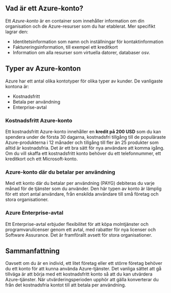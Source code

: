 ## <a name="what-is-an-azure-account"></a>Vad är ett Azure-konto?

Ett _Azure-konto_ är en container som innehåller information om din organisation och de Azure-resurser som du har etablerat. Mer specifikt lagrar den:

- Identitetsinformation som namn och inställningar för kontaktinformation
- Faktureringsinformation, till exempel ett kreditkort
- Information om alla resurser som virtuella datorer, databaser osv.

## <a name="azure-account-types"></a>Typer av Azure-konton

Azure har ett antal olika kontotyper för olika typer av kunder. De vanligaste kontona är:

- Kostnadsfritt
- Betala per användning
- Enterprise-avtal

### <a name="azure-free-account"></a>Kostnadsfritt Azure-konto

Ett kostnadsfritt Azure-konto innehåller en **kredit på 200 USD** som du kan spendera under de första 30 dagarna, kostnadsfri tillgång till de populäraste Azure-produkterna i 12 månader och tillgång till fler än 25 produkter som alltid är kostnadsfria. Det är ett bra sätt för nya användare att komma igång. Om du vill skaffa ett kostnadsfritt konto behöver du ett telefonnummer, ett kreditkort och ett Microsoft-konto.

### <a name="azure-pay-as-you-go-account"></a>Azure-konto där du betalar per användning

Med ett konto där du betalar per användning (PAYG) debiteras du varje månad för de tjänster som du använder. Den här typen av konto är lämplig för ett stort antal användare, från enskilda användare till små företag och stora organisationer.

### <a name="azure-enterprise-agreement"></a>Azure Enterprise-avtal

Ett Enterprise-avtal erbjuder flexibilitet för att köpa molntjänster och programvarulicenser genom ett avtal, med rabatter för nya licenser och Software Assurance. Det är framförallt avsett för stora organisationer.

## <a name="summary"></a>Sammanfattning

Oavsett om du är en individ, ett litet företag eller ett större företag behöver du ett konto för att kunna använda Azure-tjänster. Det vanliga sättet att gå tillväga är att börja med ett kostnadsfritt konto så att du kan utvärdera Azure-tjänster. När utvärderingsperioden upphör att gälla konverterar du från det kostnadsfria kontot till att betala per användning.
